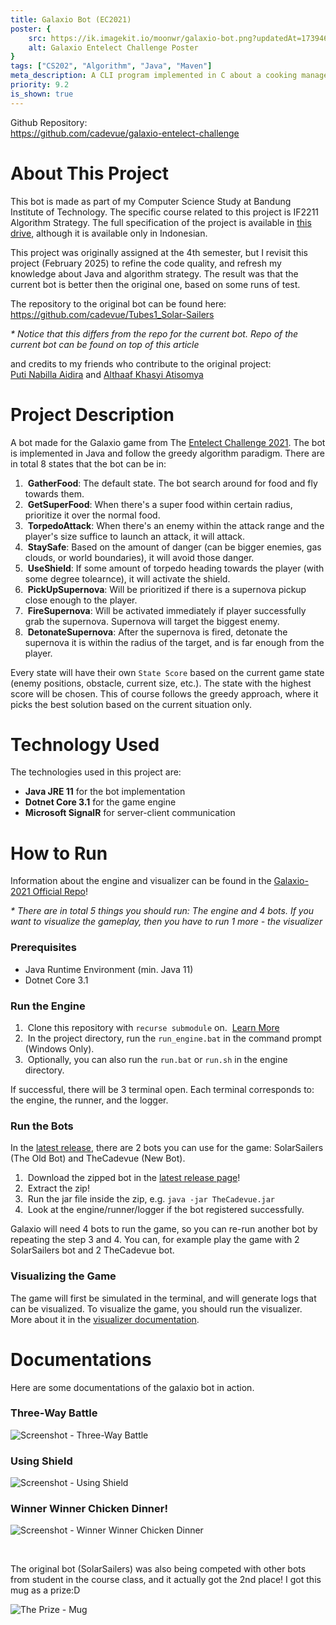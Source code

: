 ```yaml
---
title: Galaxio Bot (EC2021)
poster: {
    src: https://ik.imagekit.io/moonwr/galaxio-bot.png?updatedAt=1739464846184&,
    alt: Galaxio Entelect Challenge Poster
}
tags: ["CS202", "Algorithm", "Java", "Maven"]
meta_description: A CLI program implemented in C about a cooking management game! Player can move inside a map and interact with the environment, such as buying ingredients and cooking food. This game has no win condition. This is just simulation that focus on implementation of basic data structure and algorithm. Addin Munawwar (Cadevue).
priority: 9.2
is_shown: true
---
```


Github Repository: <br>
https://github.com/cadevue/galaxio-entelect-challenge
<br>

# About This Project 
This bot is made as part of my Computer Science Study at Bandung Institute of Technology. The specific course related to this project is IF2211 Algorithm Strategy. The full specification of the project is available in [this drive](https://drive.google.com/file/d/1PSvUfA-midfWCeD8EBhRFqpBACDkW7Hw/view?usp=sharing), although it is available only in Indonesian.

This project was originally assigned at the 4th semester, but I revisit this project (February 2025) to refine the code quality, and refresh my knowledge about Java and algorithm strategy. The result was that the current bot is better then the original one, based on some runs of test.

The repository to the original bot can be found here:<br>
https://github.com/cadevue/Tubes1_Solar-Sailers

*\* Notice that this differs from the repo for the current bot. Repo of the current bot can be found on top of this article*

and credits to my friends who contribute to the original project:<br>
[Puti Nabilla Aidira](https://github.com/Putinabillaa) and [Althaaf Khasyi Atisomya](https://github.com/althaafka)

# Project Description 
A bot made for the Galaxio game from The [Entelect Challenge 2021](https://github.com/EntelectChallenge/2021-Galaxio). The bot is implemented in Java and follow the greedy algorithm paradigm. There are in total 8 states that the bot can be in:

1. &nbsp;**GatherFood**: The default state. The bot search around for food and fly towards them.
2. &nbsp;**GetSuperFood**: When there's a super food within certain radius, prioritize it over the normal food.
3. &nbsp;**TorpedoAttack**: When there's an enemy within the attack range and the player's size suffice to launch an attack, it will attack.
4. &nbsp;**StaySafe**: Based on the amount of danger (can be bigger enemies, gas clouds, or world boundaries), it will avoid those danger.
5. &nbsp;**UseShield**: If some amount of torpedo heading towards the player (with some degree tolearnce), it will activate the shield.
6. &nbsp;**PickUpSupernova**: Will be prioritized if there is a supernova pickup close enough to the player.
7. &nbsp;**FireSupernova**: Will be activated immediately if player successfully grab the supernova. Supernova will target the biggest enemy.
8. &nbsp;**DetonateSupernova**: After the supernova is fired, detonate the supernova it is within the radius of the target, and is far enough from the player.

Every state will have their own `State Score` based on the current game state (enemy positions, obstacle, current size, etc.). The state with the highest score will be chosen. This of course follows the greedy approach, where it picks the best solution based on the current situation only.

# Technology Used
The technologies used in this project are:
- **Java JRE 11** for the bot implementation
- **Dotnet Core 3.1** for the game engine
- **Microsoft SignalR** for server-client communication

# How to Run
Information about the engine and visualizer can be found in the [Galaxio-2021 Official Repo](https://github.com/EntelectChallenge/2021-Galaxio)!

*\* There are in total 5 things you should run: The engine and 4 bots. If you want to visualize the gameplay, then you have to run 1 more - the visualizer* 

### Prerequisites
- Java Runtime Environment (min. Java 11)
- Dotnet Core 3.1

### Run the Engine
1. &nbsp;Clone this repository with `recurse submodule` on. &nbsp;[Learn More](https://git-scm.com/book/en/v2/Git-Tools-Submodules)
2. &nbsp;In the project directory, run the `run_engine.bat` in the command prompt (Windows Only). 
3. &nbsp;Optionally, you can also run the `run.bat` or `run.sh` in the engine directory.

If successful, there will be 3 terminal open. Each terminal corresponds to: the engine, the runner, and the logger.

### Run the Bots
In the [latest release](https://github.com/cadevue/galaxio-entelect-challenge/releases/tag/v1.0.0), there are 2 bots you can use for the game: SolarSailers (The Old Bot) and TheCadevue (New Bot).

1. &nbsp;Download the zipped bot in the [latest release page](https://github.com/cadevue/galaxio-entelect-challenge/releases/tag/v1.0.0)!
2. &nbsp;Extract the zip!
3. &nbsp;Run the jar file inside the zip, e.g. `java -jar TheCadevue.jar`
4. &nbsp;Look at the engine/runner/logger if the bot registered successfully.

Galaxio will need 4 bots to run the game, so you can re-run another bot by repeating the step 3 and 4. You can, for example play the game with 2 SolarSailers bot and 2 TheCadevue bot.

### Visualizing the Game
The game will first be simulated in the terminal, and will generate logs that can be visualized. To visualize the game, you should run the visualizer. More about it in the [visualizer documentation](https://github.com/cadevue/galaxio-entelect-challenge-engine/blob/master/visualiser/README.md).

# Documentations
Here are some documentations of the galaxio bot in action.
### Three-Way Battle
![Screenshot - Three-Way Battle](../../assets/project/galaxio-bot/battle02.png)

### Using Shield
![Screenshot - Using Shield](../../assets/project/galaxio-bot/battle01.png)

### Winner Winner Chicken Dinner!
![Screenshot - Winner Winner Chicken Dinner](../../assets/project/galaxio-bot/winner.png)

<br>

The original bot (SolarSailers) was also being competed with other bots from student in the course class, and it actually got the 2️nd place! I got this mug as a prize:D
<br>

![The Prize - Mug](../../assets/project/galaxio-bot/mug.png)